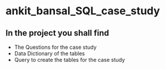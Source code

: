 # ankit_bansal_SQL_case_study

## In the project you shall find 
- The Questions for the case study 
- Data Dictionary of the tables 
- Query to create the tables for the case study 

